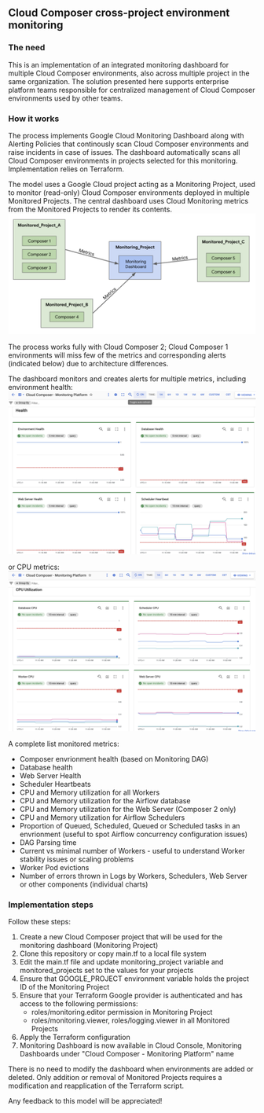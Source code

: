 ## Cloud Composer cross-project environment monitoring

### **The need**
This is an implementation of an integrated monitoring dashboard for multiple Cloud Composer environments, also across multiple project in the same organization. The solution presented here supports enterprise platform teams responsible for centralized  management of Cloud Composer environments used by other teams. 

### **How it works**
The process implements Google Cloud Monitoring Dashboard along with Alerting Policies that continously scan Cloud Composer environments and raise incidents in case of issues. The dashboard automatically scans all Cloud Composer environments in projects selected for this monitoring. Implementation relies on Terraform. 

The model uses a Google Cloud project acting as a Monitoring Project, used to monitor (read-only) Cloud Composer environments deployed in multiple Monitored Projects. The central dashboard uses Cloud Monitoring metrics from the Monitored Projects to render its contents. 
![flow](images/flow.png)

The process works fully with Cloud Composer 2; Cloud Composer 1 environments will miss few of the metrics and corresponding alerts (indicated below) due to architecture differences. 

The dashboard monitors and creates alerts for multiple metrics, including environment health:
![health](images/health.png)

or CPU metrics:
![cpu](images/cpu.png)

A complete list monitored metrics:
- Composer envrionment health (based on Monitoring DAG)
- Database health
- Web Server Health
- Scheduler Heartbeats
- CPU and Memory utilization for all Workers
- CPU and Memory utilization for the Airflow database
- CPU and Memory utilization for the Web Server (Composer 2 only)
- CPU and Memory utilization for Airflow Schedulers
- Proportion of Queued, Scheduled, Queued or Scheduled tasks in an envrionment (useful to spot Airflow concurrency configuration issues)
- DAG Parsing time
- Current vs minimal number of Workers - useful to understand Worker stability issues or scaling problems
- Worker Pod evictions
- Number of errors thrown in Logs by Workers, Schedulers, Web Server or other components (individual charts)


### **Implementation steps**
Follow these steps:
1. Create a new Cloud Composer project that will be used for the monitoring dashboard (Monitoring Project)
2. Clone this repository or copy main.tf to a local file system
3. Edit the main.tf file and update monitoring_project variable and monitored_projects set to the values for your projects
4. Ensure that GOOGLE_PROJECT environment variable holds the project ID of the Monitoring Project
5. Ensure that your Terraform Google provider is authenticated and has access to the following permissions:
      - roles/monitoring.editor permission in Monitoring Project
      - roles/monitoring.viewer, roles/logging.viewer in all Monitored Projects
7. Apply the Terraform configuration
8. Monitoring Dashboard is now available in Cloud Console, Monitoring Dashboards under "Cloud Composer - Monitoring Platform" name

There is no need to modify the dashboard when environments are added or deleted. Only addition or removal of Monitored Projects requires a modification and reapplication of the Terraform script. 

Any feedback to this model will be appreciated!
